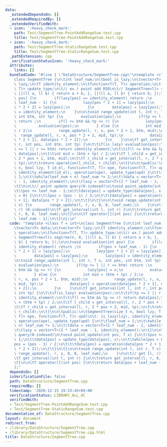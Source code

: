 ```yaml
---
data:
  _extendedDependsOn: []
  _extendedRequiredBy: []
  _extendedVerifiedWith:
  - icon: ':heavy_check_mark:'
    path: Test/SegmentTree-PointAddRangeSum.test.cpp
    title: Test/SegmentTree-PointAddRangeSum.test.cpp
  - icon: ':heavy_check_mark:'
    path: Test/SegmentTree-StaticRangeSum.test.cpp
    title: Test/SegmentTree-StaticRangeSum.test.cpp
  _pathExtension: cpp
  _verificationStatusIcon: ':heavy_check_mark:'
  attributes:
    links: []
  bundledCode: "#line 1 \"DataStructure/SegmentTree.cpp\"\ntemplate <class T = int>\n\
    class SegmentTree {\n\tint leaf_num;\n\tbool is_lazy;\n\tvector<T> data;\n\tvector<T>\
    \ lazy;\n\tT identity_element;\n\tfunction<T(T, T)> operation;\n\tfunction<T(T,\
    \ T)> update_type;\n\t// ex.) point add RSQ\n\t// SegmentTree<ll> segtree(n, 0,\
    \ [](ll a, ll b) { return a + b; }, [](ll a, ll b) { return b; });\n\n\tvoid evaluation(int\
    \ pos) {\n        if(lazy[pos] == identity_element) return ;\n        if(pos <\
    \ leaf_num - 1) {\n            lazy[pos * 2 + 1] = lazy[pos];\n            lazy[pos\
    \ * 2 + 2] = lazy[pos];\n        }\n        data[pos] = lazy[pos];\n        lazy[pos]\
    \ = identity_element;\n    }\n\n\tvoid range_update(int l, int r, T x, int pos,\
    \ int btm, int tp) {\n        evaluation(pos);\n        if(tp <= l || r <= btm)\
    \ return ;\n        if(l <= btm && tp <= r) {\n            lazy[pos] = x;\n  \
    \          evaluation(pos);\n        } else {\n            int mid = (btm + tp)\
    \ / 2;\n            range_update(l, r, x, pos * 2 + 1, btm, mid);\n          \
    \  range_update(l, r, x, pos * 2 + 2, mid, tp);\n            data[pos] = operation(data[pos\
    \ * 2 + 1], data[pos * 2 + 2]);\n        }\n    }\n\n\tT get_interval(int l, int\
    \ r, int pos, int btm, int tp) {\n\t\tif(is_lazy) evaluation(pos);\n\t\tif(tp\
    \ <= l || r <= btm) return identity_element;\n\t\tif(l <= btm && tp <= r) return\
    \ data[pos];\n\t\tint mid = (btm + tp) / 2;\n\t\tT l_child = get_interval(l, r,\
    \ 2 * pos + 1, btm, mid);\n\t\tT r_child = get_interval(l, r, 2 * pos + 2, mid,\
    \ tp);\n\t\treturn operation(l_child, r_child);\n\t}\n\n\tpublic:\n\tSegmentTree(size_t\
    \ n, bool lzy, T id_el, function<T(T, T)> ope, function<T(T, T)> upd)\n\t: is_lazy(lzy),\
    \ identity_element(id_el), operation(ope), update_type(upd) {\n\t\tleaf_num =\
    \ 1;\n\t\twhile(leaf_num < n) leaf_num *= 2;\n\t\tdata = vector<T>(2 * leaf_num\
    \ - 1, identity_element);\n\t\tlazy = vector<T>(2 * leaf_num - 1, identity_element);\n\
    \t}\n\n\t// point update query(0-indexed)\n\tvoid point_update(int pos, T x) {\n\
    \t\tpos += leaf_num - 1;\n\t\tdata[pos] = update_type(data[pos], x);\n\t\twhile(pos\
    \ > 0) {\n\t\t\tpos = (pos - 1) / 2;\n\t\t\tdata[pos] = operation(data[pos * 2\
    \ + 1], data[pos * 2 + 2]);\n\t\t}\n\t}\n\n\tvoid range_update(int l, int r, T\
    \ x) {\n        range_update(l, r, x, 0, 0, leaf_num);\n    }\n\n\t// get [l,\
    \ r) (0-indexed)\n\tT get_interval(int l, int r) {\n\t\treturn get_interval(l,\
    \ r, 0, 0, leaf_num);\n\t}\n\n\tT operator[](int pos) {\n\t\treturn data[pos +\
    \ leaf_num - 1];\n\t}\n};\n"
  code: "template <class T = int>\nclass SegmentTree {\n\tint leaf_num;\n\tbool is_lazy;\n\
    \tvector<T> data;\n\tvector<T> lazy;\n\tT identity_element;\n\tfunction<T(T, T)>\
    \ operation;\n\tfunction<T(T, T)> update_type;\n\t// ex.) point add RSQ\n\t//\
    \ SegmentTree<ll> segtree(n, 0, [](ll a, ll b) { return a + b; }, [](ll a, ll\
    \ b) { return b; });\n\n\tvoid evaluation(int pos) {\n        if(lazy[pos] ==\
    \ identity_element) return ;\n        if(pos < leaf_num - 1) {\n            lazy[pos\
    \ * 2 + 1] = lazy[pos];\n            lazy[pos * 2 + 2] = lazy[pos];\n        }\n\
    \        data[pos] = lazy[pos];\n        lazy[pos] = identity_element;\n    }\n\
    \n\tvoid range_update(int l, int r, T x, int pos, int btm, int tp) {\n       \
    \ evaluation(pos);\n        if(tp <= l || r <= btm) return ;\n        if(l <=\
    \ btm && tp <= r) {\n            lazy[pos] = x;\n            evaluation(pos);\n\
    \        } else {\n            int mid = (btm + tp) / 2;\n            range_update(l,\
    \ r, x, pos * 2 + 1, btm, mid);\n            range_update(l, r, x, pos * 2 + 2,\
    \ mid, tp);\n            data[pos] = operation(data[pos * 2 + 1], data[pos * 2\
    \ + 2]);\n        }\n    }\n\n\tT get_interval(int l, int r, int pos, int btm,\
    \ int tp) {\n\t\tif(is_lazy) evaluation(pos);\n\t\tif(tp <= l || r <= btm) return\
    \ identity_element;\n\t\tif(l <= btm && tp <= r) return data[pos];\n\t\tint mid\
    \ = (btm + tp) / 2;\n\t\tT l_child = get_interval(l, r, 2 * pos + 1, btm, mid);\n\
    \t\tT r_child = get_interval(l, r, 2 * pos + 2, mid, tp);\n\t\treturn operation(l_child,\
    \ r_child);\n\t}\n\n\tpublic:\n\tSegmentTree(size_t n, bool lzy, T id_el, function<T(T,\
    \ T)> ope, function<T(T, T)> upd)\n\t: is_lazy(lzy), identity_element(id_el),\
    \ operation(ope), update_type(upd) {\n\t\tleaf_num = 1;\n\t\twhile(leaf_num <\
    \ n) leaf_num *= 2;\n\t\tdata = vector<T>(2 * leaf_num - 1, identity_element);\n\
    \t\tlazy = vector<T>(2 * leaf_num - 1, identity_element);\n\t}\n\n\t// point update\
    \ query(0-indexed)\n\tvoid point_update(int pos, T x) {\n\t\tpos += leaf_num -\
    \ 1;\n\t\tdata[pos] = update_type(data[pos], x);\n\t\twhile(pos > 0) {\n\t\t\t\
    pos = (pos - 1) / 2;\n\t\t\tdata[pos] = operation(data[pos * 2 + 1], data[pos\
    \ * 2 + 2]);\n\t\t}\n\t}\n\n\tvoid range_update(int l, int r, T x) {\n       \
    \ range_update(l, r, x, 0, 0, leaf_num);\n    }\n\n\t// get [l, r) (0-indexed)\n\
    \tT get_interval(int l, int r) {\n\t\treturn get_interval(l, r, 0, 0, leaf_num);\n\
    \t}\n\n\tT operator[](int pos) {\n\t\treturn data[pos + leaf_num - 1];\n\t}\n\
    };"
  dependsOn: []
  isVerificationFile: false
  path: DataStructure/SegmentTree.cpp
  requiredBy: []
  timestamp: '2020-12-15 19:33:45+09:00'
  verificationStatus: LIBRARY_ALL_AC
  verifiedWith:
  - Test/SegmentTree-PointAddRangeSum.test.cpp
  - Test/SegmentTree-StaticRangeSum.test.cpp
documentation_of: DataStructure/SegmentTree.cpp
layout: document
redirect_from:
- /library/DataStructure/SegmentTree.cpp
- /library/DataStructure/SegmentTree.cpp.html
title: DataStructure/SegmentTree.cpp
---
```

